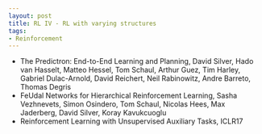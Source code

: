```yaml
---
layout: post
title: RL IV - RL with varying structures
tags:
- Reinforcement
---
```


* The Predictron: End-to-End Learning and Planning, David Silver, Hado
van Hasselt, Matteo Hessel, Tom Schaul, Arthur Guez, Tim Harley, Gabriel
Dulac-Arnold, David Reichert, Neil Rabinowitz, Andre Barreto, Thomas Degris
* FeUdal Networks for Hierarchical Reinforcement Learning, Sasha
Vezhnevets, Simon Osindero, Tom Schaul, Nicolas Hees, Max Jaderberg,
David Silver, Koray Kavukcuoglu
* Reinforcement Learning with Unsupervised Auxiliary Tasks, ICLR17
